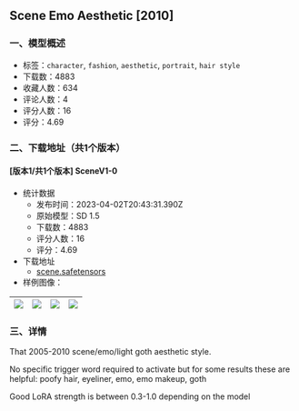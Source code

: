 ## Scene Emo Aesthetic [2010] 
### 一、模型概述

- 标签：`character`, `fashion`, `aesthetic`, `portrait`, `hair style`
- 下载数：4883
- 收藏人数：634
- 评论人数：4
- 评分人数：16
- 评分：4.69

### 二、下载地址（共1个版本）

#### [版本1/共1个版本] SceneV1-0

- 统计数据
  - 发布时间：2023-04-02T20:43:31.390Z
  - 原始模型：SD 1.5
  - 下载数：4883
  - 评分人数：16
  - 评分：4.69
- 下载地址
  - [scene.safetensors](https://civitai.com/api/download/models/34012)
- 样例图像：

| <img src="https://image.civitai.com/xG1nkqKTMzGDvpLrqFT7WA/10674fec-c479-4279-2f39-332606032300/width=450/388113.jpeg" /> | <img src="https://image.civitai.com/xG1nkqKTMzGDvpLrqFT7WA/081140e4-110d-4a26-0a18-75d9e2577400/width=450/388119.jpeg" /> | <img src="https://image.civitai.com/xG1nkqKTMzGDvpLrqFT7WA/c88330a7-e83c-4d5b-0dfe-6bd0e9039c00/width=450/388118.jpeg" /> | <img src="https://image.civitai.com/xG1nkqKTMzGDvpLrqFT7WA/a2254656-3d84-43e2-37bf-f48873077d00/width=450/388117.jpeg" /> |
| ---- | ---- | ---- | ---- |


### 三、详情
<p>That 2005-2010 scene/emo/light goth aesthetic style. </p><p>No specific trigger word required to activate but for some results these are helpful: poofy hair, eyeliner, emo, emo makeup, goth</p><p>Good LoRA strength is between 0.3-1.0 depending on the model </p><p></p>